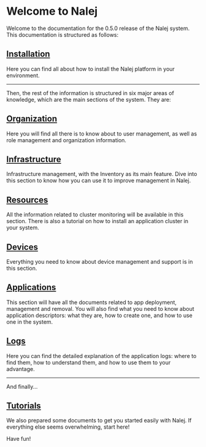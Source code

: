 # Welcome to Nalej

Welcome to the documentation for the 0.5.0 release of the Nalej system. This documentation is structured as follows:

## [Installation](platformer/platformer.md)

Here you can find all about how to install the Nalej platform in your environment.

------

Then, the rest of the information is structured in six major areas of knowledge, which are the main sections of the system. They are:

## [Organization](organization/organization-1.md)

Here you will find all there is to know about to user management, as well as role management and organization information.

## [Infrastructure](infrastructure/inventory.md)

Infrastructure management, with the Inventory as its main feature. Dive into this section to know how you can use it to improve management in Nalej.

## [Resources](resources/resources-1.md)

All the information related to cluster monitoring will be available in this section. There is also a tutorial on how to install an application cluster in your system.

## [Devices](devices-1.md)

Everything you need to know about device management and support is in this section.

## [Applications](applications/applications-1.md)

This section will have all the documents related to app deployment, management and removal. You will also find what you need to know about application descriptors: what they are, how to create one, and how to use one in the system.

## [Logs](logs/unified_logging.md)

Here you can find the detailed explanation of the application logs: where to find them, how to understand them, and how to use them to your advantage.

------

And finally...

## [Tutorials](tutorials/initiallogin.md)

We also prepared some documents to get you started easily with Nalej. If everything else seems overwhelming, start here!

Have fun!

